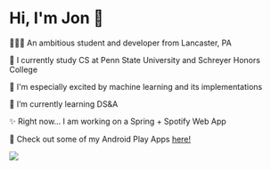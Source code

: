 <h1 align="left">Hi, I'm Jon 👋</h1>
<p align="left">🧑🏻‍💻 An ambitious student and developer from Lancaster, PA</p>
<p align="left">🦁 I currently study CS at Penn State University and Schreyer Honors College</p>
<p align="left">🤖 I'm especially excited by machine learning and its implementations</p>
<p align="left">🌱 I’m currently learning DS&A</p>
<p align="left">✨ Right now... I am working on a Spring + Spotify Web App</p>
<p align="left">📲 Check out some of my Android Play Apps <a href="https://play.google.com/store/apps/developer?id=%5BZeBosse%5D&hl=en_US&gl=US">here!</a></p>

<p align="left">
  <a href="https://skillicons.dev">
    <img src="https://skillicons.dev/icons?i=java,spring,python,react,js,html,css,postman,vscode,androidstudio" />
  </a>
</p>

